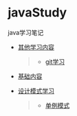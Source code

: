 # javaStudy
java学习笔记

- [其他学习内容](https://github.com/fightcrap/javaStudy/tree/master/other)
    > - [git学习](https://github.com/fightcrap/javaStudy/blob/master/other/git%E5%AD%A6%E4%B9%A0.md)
- [基础内容](https://github.com/fightcrap/javaStudy/tree/master/basic-knowledge)
    > 
- [设计模式学习](https://github.com/fightcrap/javaStudy/tree/master/design)
    > - [单例模式](https://github.com/fightcrap/javaStudy/blob/master/design/src/main/java/com/pangxie/server/singleton/Singleton%E5%8D%95%E4%BE%8B%E6%A8%A1%E5%BC%8F.md)
